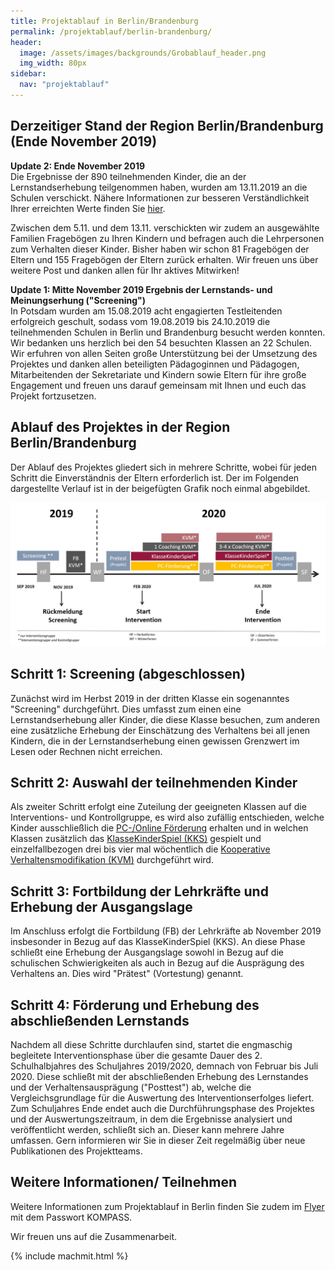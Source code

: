 ```yaml
---
title: Projektablauf in Berlin/Brandenburg
permalink: /projektablauf/berlin-brandenburg/
header:
  image: /assets/images/backgrounds/Grobablauf_header.png
  img_width: 80px
sidebar:
  nav: "projektablauf"
---
```

## Derzeitiger Stand der Region Berlin/Brandenburg (Ende November 2019)
**Update 2: Ende November 2019**  
Die Ergebnisse der 890 teilnehmenden Kinder, die an der Lernstandserhebung teilgenommen haben, wurden am 13.11.2019 an die Schulen verschickt. Nähere Informationen zur besseren Verständlichkeit Ihrer erreichten Werte finden Sie [hier](http://www.kompass-forschung.de/projektablauf/screening/).

Zwischen dem 5.11. und dem 13.11. verschickten wir zudem an ausgewählte Familien Fragebögen zu Ihren Kindern und befragen auch die Lehrpersonen zum Verhalten dieser Kinder. Bisher haben wir schon 81 Fragebögen der Eltern und 155 Fragebögen der Eltern zurück erhalten. Wir freuen uns über weitere Post und danken allen für Ihr aktives Mitwirken!


**Update 1: Mitte November 2019 Ergebnis der Lernstands- und Meinungserhung ("Screening")**  
In Potsdam wurden am 15.08.2019 acht engagierten Testleitenden erfolgreich geschult, sodass vom 19.08.2019 bis 24.10.2019 die teilnehmenden Schulen in Berlin und Brandenburg besucht werden konnten. Wir bedanken uns herzlich bei den 54 besuchten Klassen an 22 Schulen. Wir erfuhren von allen Seiten große Unterstützung bei der Umsetzung des Projektes und danken allen beteiligten Pädagoginnen und Pädagogen, Mitarbeitenden der Sekretariate und Kindern sowie Eltern für ihre große Engagement und freuen uns darauf gemeinsam mit Ihnen und euch das Projekt fortzusetzen. 

## Ablauf des Projektes in der Region Berlin/Brandenburg
Der Ablauf des Projektes gliedert sich in mehrere Schritte, wobei für jeden Schritt die Einverständnis der Eltern erforderlich ist.
Der im Folgenden dargestellte Verlauf ist in der beigefügten Grafik noch einmal abgebildet.

![AblaufUP](/assets/images/AblaufUP.jpg) 
## Schritt 1: Screening (abgeschlossen)
Zunächst wird im Herbst 2019 in der dritten Klasse ein sogenanntes "Screening" durchgeführt. Dies umfasst zum einen eine Lernstandserhebung aller Kinder, die diese Klasse besuchen, zum anderen eine zusätzliche Erhebung der Einschätzung des Verhaltens bei all jenen Kindern, die in der Lernstandserhebung einen gewissen Grenzwert im Lesen oder Rechnen nicht erreichen.

## Schritt 2: Auswahl der teilnehmenden Kinder
Als zweiter Schritt erfolgt eine Zuteilung der geeigneten Klassen auf die Interventions- und Kontrollgruppe, es wird also zufällig entschieden, welche Kinder ausschließlich die [PC-/Online Förderung](http://www.kompass-forschung.de/ueber-die-studie/interventionen/#ii-pc--online-gest%C3%BCtzte-f%C3%B6rderung-der-schulischen-schwierigkeiten) erhalten und in welchen Klassen zusätzlich das [KlasseKinderSpiel (KKS)](http://www.kompass-forschung.de/ueber-die-studie/interventionen/) gespielt und einzelfallbezogen drei bis vier mal wöchentlich die [Kooperative Verhaltensmodifikation (KVM)](http://www.kompass-forschung.de/ueber-die-studie/interventionen/) durchgeführt wird.

## Schritt 3: Fortbildung der Lehrkräfte und Erhebung der Ausgangslage
Im Anschluss erfolgt die Fortbildung (FB) der Lehrkräfte ab November 2019 insbesonder in Bezug auf das KlasseKinderSpiel (KKS). An diese Phase schließt eine Erhebung der Ausgangslage sowohl in Bezug auf die schulischen Schwierigkeiten als auch in Bezug auf die Ausprägung des Verhaltens an. Dies wird "Prätest" (Vortestung) genannt.

## Schritt 4: Förderung und Erhebung des abschließenden Lernstands
Nachdem all diese Schritte durchlaufen sind, startet die engmaschig begleitete Interventionsphase über die gesamte Dauer des 2. Schulhalbjahres des Schuljahres 2019/2020, demnach von Februar bis Juli 2020. 
Diese schließt mit der abschließenden Erhebung des Lernstandes und der Verhaltensausprägung ("Posttest") ab, welche die Vergleichsgrundlage für die Auswertung des Interventionserfolges liefert. 
Zum Schuljahres Ende endet auch die Durchführungsphase des Projektes und der Auswertungszeitraum, in dem die Ergebnisse analysiert und veröffentlicht werden, schließt sich an. Dieser kann mehrere Jahre umfassen. Gern informieren wir Sie in dieser Zeit regelmäßig über neue Publikationen des Projektteams.

## Weitere Informationen/ Teilnehmen
Weitere Informationen zum Projektablauf in Berlin finden Sie zudem im [Flyer](https://boxup.uni-potsdam.de/index.php/s/rzxzw2LPgvPoG6x) mit dem Passwort KOMPASS.

Wir freuen uns auf die Zusammenarbeit.

{% include machmit.html %}
